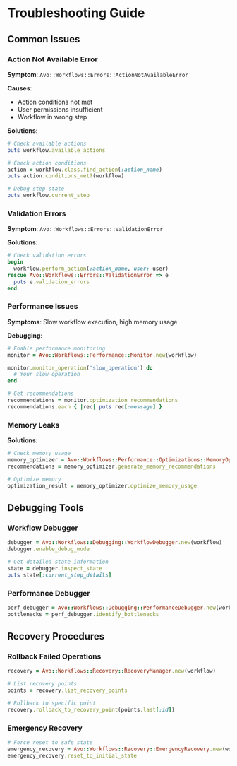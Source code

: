 # Troubleshooting Guide

## Common Issues

### Action Not Available Error

**Symptom**: `Avo::Workflows::Errors::ActionNotAvailableError`

**Causes**:
- Action conditions not met
- User permissions insufficient
- Workflow in wrong step

**Solutions**:
```ruby
# Check available actions
puts workflow.available_actions

# Check action conditions
action = workflow.class.find_action(:action_name)
puts action.conditions_met?(workflow)

# Debug step state
puts workflow.current_step
```

### Validation Errors

**Symptom**: `Avo::Workflows::Errors::ValidationError`

**Solutions**:
```ruby
# Check validation errors
begin
  workflow.perform_action(:action_name, user: user)
rescue Avo::Workflows::Errors::ValidationError => e
  puts e.validation_errors
end
```

### Performance Issues

**Symptoms**: Slow workflow execution, high memory usage

**Debugging**:
```ruby
# Enable performance monitoring
monitor = Avo::Workflows::Performance::Monitor.new(workflow)

monitor.monitor_operation('slow_operation') do
  # Your slow operation
end

# Get recommendations
recommendations = monitor.optimization_recommendations
recommendations.each { |rec| puts rec[:message] }
```

### Memory Leaks

**Solutions**:
```ruby
# Check memory usage
memory_optimizer = Avo::Workflows::Performance::Optimizations::MemoryOptimizer.new(workflow)
recommendations = memory_optimizer.generate_memory_recommendations

# Optimize memory
optimization_result = memory_optimizer.optimize_memory_usage
```

## Debugging Tools

### Workflow Debugger

```ruby
debugger = Avo::Workflows::Debugging::WorkflowDebugger.new(workflow)
debugger.enable_debug_mode

# Get detailed state information
state = debugger.inspect_state
puts state[:current_step_details]
```

### Performance Debugger

```ruby
perf_debugger = Avo::Workflows::Debugging::PerformanceDebugger.new(workflow)
bottlenecks = perf_debugger.identify_bottlenecks
```

## Recovery Procedures

### Rollback Failed Operations

```ruby
recovery = Avo::Workflows::Recovery::RecoveryManager.new(workflow)

# List recovery points
points = recovery.list_recovery_points

# Rollback to specific point
recovery.rollback_to_recovery_point(points.last[:id])
```

### Emergency Recovery

```ruby
# Force reset to safe state
emergency_recovery = Avo::Workflows::Recovery::EmergencyRecovery.new(workflow)
emergency_recovery.reset_to_initial_state
```
